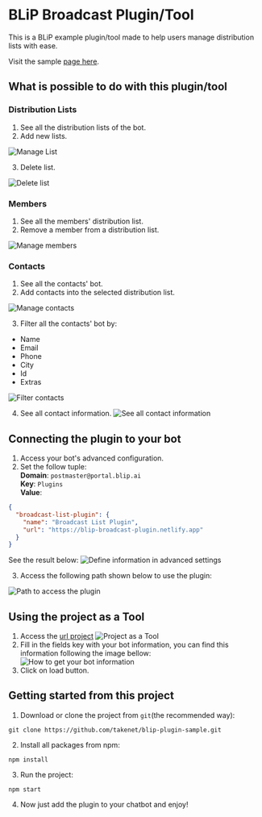 # BLiP Broadcast Plugin/Tool

This is a BLiP example plugin/tool made to help users manage distribution lists with ease.

Visit the sample [page here](https://blip-broadcast-plugin.netlify.app).

## What is possible to do with this plugin/tool

### Distribution Lists

1.  See all the distribution lists of the bot.
2.  Add new lists.

![Manage List](./imgs/broadcast1.png)

3.  Delete list.

![Delete list](./imgs/broadcast2.png)

### Members

1.  See all the members' distribution list.
2.  Remove a member from a distribution list.

![Manage members](./imgs/broadcast3.png)

### Contacts

1.  See all the contacts' bot.
2.  Add contacts into the selected distribution list.

![Manage contacts](./imgs/broadcast4.png)

3.  Filter all the contacts' bot by:

- Name
- Email
- Phone
- City
- Id
- Extras

![Filter contacts](./imgs/broadcast5.png)

4.  See all contact information.
    ![See all contact information](./imgs/broadcast6.png)

## Connecting the plugin to your bot

1. Access your bot's advanced configuration.
2. Set the follow tuple:  
   **Domain**: `postmaster@portal.blip.ai`  
   **Key**: `Plugins`  
   **Value**:

```json
{
  "broadcast-list-plugin": {
    "name": "Broadcast List Plugin",
    "url": "https://blip-broadcast-plugin.netlify.app"
  }
}
```

See the result below:
![Define information in advanced settings](./imgs/advanced_configuration.png)

3. Access the following path shown below to use the plugin:

![Path to access the plugin](./imgs/img2.png)

## Using the project as a Tool

1. Access the [url project](https://blip-broadcast-plugin.netlify.app)
   ![Project as a Tool](./imgs/tool.png)
1. Fill in the fields key with your bot information, you can find this information following the image bellow:
   ![How to get your bot information](./imgs/bot-info.png)
1. Click on load button.

## Getting started from this project

1. Download or clone the project from `git`(the recommended way):

`git clone https://github.com/takenet/blip-plugin-sample.git`

2. Install all packages from npm:

`npm install`

3. Run the project:

`npm start`

4. Now just add the plugin to your chatbot and enjoy!
